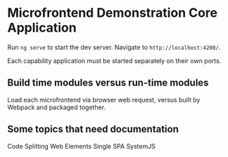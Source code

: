 # Microfrontend Demonstration Core Application

Run `ng serve` to start the dev server. Navigate to `http://localhost:4200/`.

Each capability application must be started separately on their own ports.


## Build time modules versus run-time modules
Load each microfrontend via browser web request, versus built by Webpack and packaged together.

## Some topics that need documentation 
Code Splitting
Web Elements
Single SPA
SystemJS